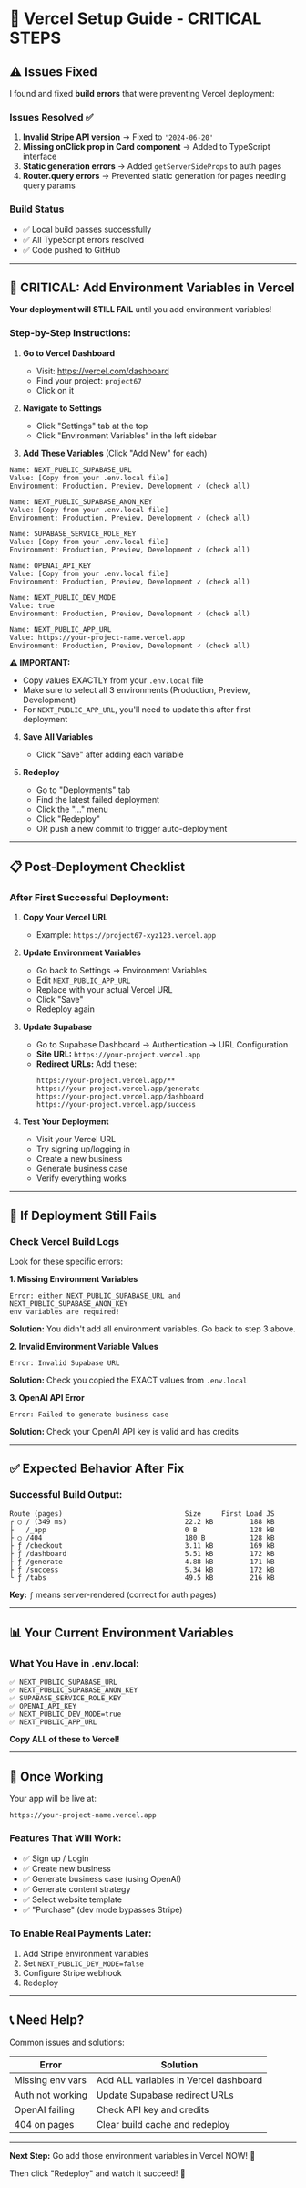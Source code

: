 # 🚀 Vercel Setup Guide - CRITICAL STEPS

## ⚠️ Issues Fixed

I found and fixed **build errors** that were preventing Vercel deployment:

### Issues Resolved ✅
1. **Invalid Stripe API version** → Fixed to `'2024-06-20'`
2. **Missing onClick prop in Card component** → Added to TypeScript interface
3. **Static generation errors** → Added `getServerSideProps` to auth pages
4. **Router.query errors** → Prevented static generation for pages needing query params

### Build Status
- ✅ Local build passes successfully
- ✅ All TypeScript errors resolved
- ✅ Code pushed to GitHub

---

## 🔴 CRITICAL: Add Environment Variables in Vercel

**Your deployment will STILL FAIL** until you add environment variables!

### Step-by-Step Instructions:

1. **Go to Vercel Dashboard**
   - Visit: https://vercel.com/dashboard
   - Find your project: `project67`
   - Click on it

2. **Navigate to Settings**
   - Click "Settings" tab at the top
   - Click "Environment Variables" in the left sidebar

3. **Add These Variables** (Click "Add New" for each)

```
Name: NEXT_PUBLIC_SUPABASE_URL
Value: [Copy from your .env.local file]
Environment: Production, Preview, Development ✓ (check all)

Name: NEXT_PUBLIC_SUPABASE_ANON_KEY  
Value: [Copy from your .env.local file]
Environment: Production, Preview, Development ✓ (check all)

Name: SUPABASE_SERVICE_ROLE_KEY
Value: [Copy from your .env.local file]
Environment: Production, Preview, Development ✓ (check all)

Name: OPENAI_API_KEY
Value: [Copy from your .env.local file]
Environment: Production, Preview, Development ✓ (check all)

Name: NEXT_PUBLIC_DEV_MODE
Value: true
Environment: Production, Preview, Development ✓ (check all)

Name: NEXT_PUBLIC_APP_URL
Value: https://your-project-name.vercel.app
Environment: Production, Preview, Development ✓ (check all)
```

**⚠️ IMPORTANT:** 
- Copy values EXACTLY from your `.env.local` file
- Make sure to select all 3 environments (Production, Preview, Development)
- For `NEXT_PUBLIC_APP_URL`, you'll need to update this after first deployment

4. **Save All Variables**
   - Click "Save" after adding each variable

5. **Redeploy**
   - Go to "Deployments" tab
   - Find the latest failed deployment
   - Click the "..." menu
   - Click "Redeploy"
   - OR push a new commit to trigger auto-deployment

---

## 📋 Post-Deployment Checklist

### After First Successful Deployment:

1. **Copy Your Vercel URL**
   - Example: `https://project67-xyz123.vercel.app`

2. **Update Environment Variables**
   - Go back to Settings → Environment Variables
   - Edit `NEXT_PUBLIC_APP_URL`
   - Replace with your actual Vercel URL
   - Click "Save"
   - Redeploy again

3. **Update Supabase**
   - Go to Supabase Dashboard → Authentication → URL Configuration
   - **Site URL:** `https://your-project.vercel.app`
   - **Redirect URLs:** Add these:
     ```
     https://your-project.vercel.app/**
     https://your-project.vercel.app/generate
     https://your-project.vercel.app/dashboard
     https://your-project.vercel.app/success
     ```

4. **Test Your Deployment**
   - Visit your Vercel URL
   - Try signing up/logging in
   - Create a new business
   - Generate business case
   - Verify everything works

---

## 🐛 If Deployment Still Fails

### Check Vercel Build Logs

Look for these specific errors:

**1. Missing Environment Variables**
```
Error: either NEXT_PUBLIC_SUPABASE_URL and NEXT_PUBLIC_SUPABASE_ANON_KEY 
env variables are required!
```
**Solution:** You didn't add all environment variables. Go back to step 3 above.

**2. Invalid Environment Variable Values**
```
Error: Invalid Supabase URL
```
**Solution:** Check you copied the EXACT values from `.env.local`

**3. OpenAI API Error**
```
Error: Failed to generate business case
```
**Solution:** Check your OpenAI API key is valid and has credits

---

## ✅ Expected Behavior After Fix

### Successful Build Output:
```
Route (pages)                              Size     First Load JS
┌ ○ / (349 ms)                             22.2 kB         188 kB
├   /_app                                  0 B             128 kB
├ ○ /404                                   180 B           128 kB
├ ƒ /checkout                              3.11 kB         169 kB
├ ƒ /dashboard                             5.51 kB         172 kB
├ ƒ /generate                              4.88 kB         171 kB
├ ƒ /success                               5.34 kB         172 kB
└ ƒ /tabs                                  49.5 kB         216 kB
```

**Key:** `ƒ` means server-rendered (correct for auth pages)

---

## 📊 Your Current Environment Variables

### What You Have in .env.local:

```env
✅ NEXT_PUBLIC_SUPABASE_URL
✅ NEXT_PUBLIC_SUPABASE_ANON_KEY
✅ SUPABASE_SERVICE_ROLE_KEY
✅ OPENAI_API_KEY
✅ NEXT_PUBLIC_DEV_MODE=true
✅ NEXT_PUBLIC_APP_URL
```

**Copy ALL of these to Vercel!**

---

## 🎉 Once Working

Your app will be live at:
```
https://your-project-name.vercel.app
```

### Features That Will Work:
- ✅ Sign up / Login
- ✅ Create new business
- ✅ Generate business case (using OpenAI)
- ✅ Generate content strategy
- ✅ Select website template
- ✅ "Purchase" (dev mode bypasses Stripe)

### To Enable Real Payments Later:
1. Add Stripe environment variables
2. Set `NEXT_PUBLIC_DEV_MODE=false`
3. Configure Stripe webhook
4. Redeploy

---

## 📞 Need Help?

Common issues and solutions:

| Error | Solution |
|-------|----------|
| Missing env vars | Add ALL variables in Vercel dashboard |
| Auth not working | Update Supabase redirect URLs |
| OpenAI failing | Check API key and credits |
| 404 on pages | Clear build cache and redeploy |

---

**Next Step:** Go add those environment variables in Vercel NOW! 🚀

Then click "Redeploy" and watch it succeed! 🎉

